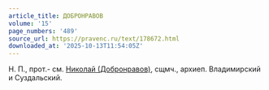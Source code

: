 ```yaml
---
article_title: ДОБРОНРАВОВ
volume: '15'
page_numbers: '489'
source_url: https://pravenc.ru/text/178672.html
downloaded_at: '2025-10-13T11:54:05Z'
---
```


Н. П., прот.- см. [Николай (Добронравов)](<https://pravenc.ru/text/Николай (Добронравов).html>), сщмч., архиеп. Владимирский и Суздальский.
